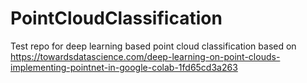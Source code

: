 # PointCloudClassification

Test repo for deep learning based point cloud classification based on https://towardsdatascience.com/deep-learning-on-point-clouds-implementing-pointnet-in-google-colab-1fd65cd3a263
